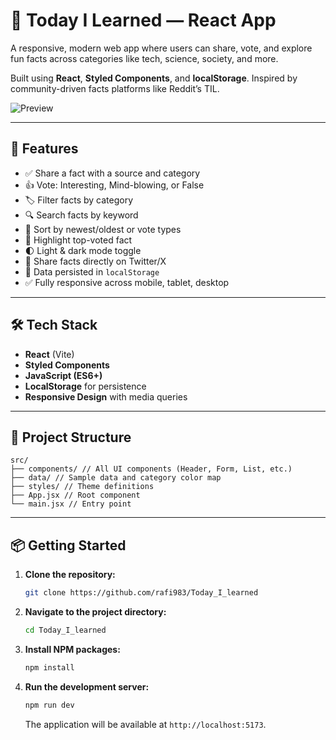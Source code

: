 # 🧠 Today I Learned — React App

A responsive, modern web app where users can share, vote, and explore fun facts across categories like tech, science, society, and more.

Built using **React**, **Styled Components**, and **localStorage**. Inspired by community-driven facts platforms like Reddit’s TIL.

![Preview](./public/preview.png)

---

## 🚀 Features

- ✅ Share a fact with a source and category
- 👍 Vote: Interesting, Mind-blowing, or False
- 🏷 Filter facts by category
- 🔍 Search facts by keyword
- 📅 Sort by newest/oldest or vote types
- 🌟 Highlight top-voted fact
- 🌓 Light & dark mode toggle
- 💬 Share facts directly on Twitter/X
- 💾 Data persisted in `localStorage`
- ✅ Fully responsive across mobile, tablet, desktop

---

## 🛠 Tech Stack

- **React** (Vite)
- **Styled Components**
- **JavaScript (ES6+)**
- **LocalStorage** for persistence
- **Responsive Design** with media queries

---

## 📂 Project Structure

```text
src/
├── components/ // All UI components (Header, Form, List, etc.)
├── data/ // Sample data and category color map
├── styles/ // Theme definitions
├── App.jsx // Root component
└── main.jsx // Entry point

```


---

## 📦 Getting Started

1.  **Clone the repository:**
    ```sh
    git clone https://github.com/rafi983/Today_I_learned
    ```
2.  **Navigate to the project directory:**
    ```sh
    cd Today_I_learned 
    ```
3.  **Install NPM packages:**
    ```sh
    npm install
    ```
4.  **Run the development server:**
    ```sh
    npm run dev
    ```
    The application will be available at `http://localhost:5173`.
